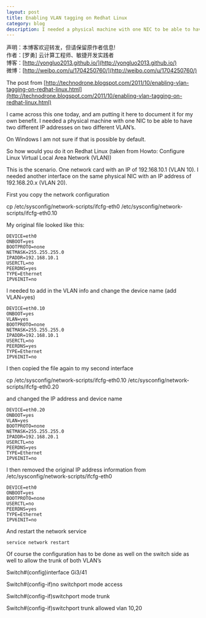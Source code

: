 ```yaml
---
layout: post
title: Enabling VLAN tagging on Redhat Linux
category: blog
description: I needed a physical machine with one NIC to be able to have two different IP addresses on two different VLAN’s.
---
```


声明：本博客欢迎转发，但请保留原作者信息!      
作者：[罗勇] 云计算工程师、敏捷开发实践者    
博客：[http://yongluo2013.github.io/](http://yongluo2013.github.io/)    
微博：[http://weibo.com/u/1704250760/](http://weibo.com/u/1704250760/)  

The post from [http://technodrone.blogspot.com/2011/10/enabling-vlan-tagging-on-redhat-linux.html](http://technodrone.blogspot.com/2011/10/enabling-vlan-tagging-on-redhat-linux.html)    

I came across this one today, and am putting it here to document it for my own benefit. I needed a physical machine with one NIC to be able to have two different IP addresses on two different VLAN’s.

On Windows I am not sure if that is possible by default.

So how would you do it on Redhat Linux (taken from Howto: Configure Linux Virtual Local Area Network (VLAN))

This is the scenario. One network card with an IP of 192.168.10.1 (VLAN 10). I needed another interface on the same physical NIC with an IP address of 192.168.20.x (VLAN 20).

First you copy the network configuration

cp /etc/sysconfig/network-scripts/ifcfg-eth0 /etc/sysconfig/network-scripts/ifcfg-eth0.10

My original file looked like this:

```
DEVICE=eth0
ONBOOT=yes
BOOTPROTO=none
NETMASK=255.255.255.0
IPADDR=192.168.10.1
USERCTL=no
PEERDNS=yes
TYPE=Ethernet
IPV6INIT=no

```

I needed to add in the VLAN info and change the device name (add VLAN=yes) 

```
DEVICE=eth0.10
ONBOOT=yes
VLAN=yes
BOOTPROTO=none
NETMASK=255.255.255.0
IPADDR=192.168.10.1
USERCTL=no
PEERDNS=yes
TYPE=Ethernet
IPV6INIT=no
```
I then copied the file again to my second interface 

cp /etc/sysconfig/network-scripts/ifcfg-eth0.10 /etc/sysconfig/network-scripts/ifcfg-eth0.20

and changed the IP address and device name

```
DEVICE=eth0.20
ONBOOT=yes
VLAN=yes
BOOTPROTO=none
NETMASK=255.255.255.0
IPADDR=192.168.20.1
USERCTL=no
PEERDNS=yes
TYPE=Ethernet
IPV6INIT=no
```

I then removed the original IP address information from 
/etc/sysconfig/network-scripts/ifcfg-eth0

```
DEVICE=eth0
ONBOOT=yes
BOOTPROTO=none
USERCTL=no
PEERDNS=yes
TYPE=Ethernet
IPV6INIT=no
```

And restart the network service

```
service network restart

```
Of course the configuration has to be done as well on the switch side as well to allow the trunk of both VLAN’s

Switch#(config)interface Gi3/41

Switch#(config-if)no switchport mode access

Switch#(config-if)switchport mode trunk

Switch#(config-if)switchport trunk allowed vlan 10,20     
